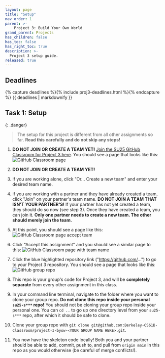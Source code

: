 ```yaml
---
layout: page
title: "Setup"
nav_order: 1
parent: >-
    Project 3: Build Your Own World
grand_parent: Projects
has_children: false
has_toc: false
has_right_toc: true
description: >-
  Project 3 setup guide.
released: true
---
```


## Deadlines

{% capture deadlines %}{% include proj3-deadlines.html %}{% endcapture %}
{{ deadlines | markdownify }}


## Task 1: Setup

{: .danger}
> The setup for this project is different from all other assignments so far. **Read this carefully and do not skip any steps!**

1. **DO NOT JOIN OR CREATE A TEAM YET!** [Join the SU25 GitHub Classroom for Project 3 here](https://classroom.github.com/a/DcyBFCe2). You should see a page that looks like this:
    ![GitHub Classroom page](../assets/proj3-setup/0-github-classroom-team.png)

2. **DO NOT JOIN OR CREATE A TEAM YET!**
3. If you are working alone, click "Or... Create a new team" and enter your desired team name.

4. If you are working with a partner and they have already created a team, click "Join" on your partner's team name. **DO NOT JOIN A TEAM THAT ISN'T YOUR PARTNER'S!** If your partner has not yet created a team, they should do so now (see step 3). Once they have created a team, you can join it. **Only one partner needs to create a new team. The other should merely join the team.**
5. At this point, you should see a page like this:
    ![GitHub Classroom page accept team](../assets/proj3-setup/0-github-classroom-accept.png)

6. Click "Accept this assignment" and you should see a similar page to this:
    ![GitHub Classroom page with team name](../assets/proj3-setup/0-github-classroom-repo.png)
7. Click the blue highlighted repository link ("https://github.com/...") to go to your Project 3 repository. You should see a page that looks like this:
    ![GitHub group repo](../assets/proj3-setup/0-group-repo.png)

8. This repo is your group's code for Project 3, and will be **completely separate** from every other assignment in this class.
9.  In your command line terminal, navigate to the folder where you want to clone your group repo. **Do not clone this repo inside your personal `su25-s***` repo!** You should not be cloning your group repo inside your personal one. You can `cd ..` to go up one directory level from your `su25-s***` repo, after which it should be safe to clone.
10.  Clone your group repo with `git clone git@github.com:Berkeley-CS61B-Classroom/project-3-byow-<YOUR GROUP NAME HERE>.git`.
11. You now have the skeleton code locally! Both you and your partner should be able to add, commit, push to, and pull from `origin main` in this repo as you would otherwise (be careful of merge conflicts!).

<!-- old setup below
{: .danger}
> You need to accept your Github repo invite **within a week** of it being sent, or else it will expire, and you will not be able to work on the project.
> 
> If this happens to you, please make a *private Ed post* under **Question > Projects > Proj 3 > Logistics (Private)**. You should see an autogenerated template appear.

1. Go to your email and accept the Github repo invite.

    <img alt="Github repo invite email." src="../assets/proj3-setup/1-github-invite.webp">

2. Log in to Beacon, and click on the "Groups" tab. You should have a group listed here.

3. Click the "View Repository on GitHub" link.

4. Click "SSH" and copy the link that appears. It should look like this, with `***` replaced with some group number:

    `git@github.com:Berkeley-CS61B-Student/su25-proj3-g***.git`

    <img alt="Copy SSH link." src="../assets/proj3-setup/4-ssh-copy.webp">

5. Open a new terminal window in your local computer.

6. Use `cd` to navigate to your CS 61B folder. Most students have a folder called `cs61b`.

    Warning: Do not navigate to your personal `su25-s***` repo! You should not be cloning your group repo inside your personal one.

7. Type `pwd` in your terminal. This will output the current directory you are in.

    Make sure you do not see `su25-s***` in the output! If you do, go back to Step 6.

8. In your terminal, clone your repo, replacing the URL with the one you copied earlier:

    `git clone git@github.com:Berkeley-CS61B-Student/su25-proj3-g***.git`

9. Navigate into the repo you just cloned:

    `cd su25-proj3-g***`

10. Tell Github where to find the skeleton repo:

    `git remote add skeleton git@github.com:cs61bl/proj3-skeleton-su25.git`

11. Pull the skeleton code:

    `git pull skeleton main --allow-unrelated-histories`

Once you’ve completed the above steps, you should see your new group repo called `su25-proj3-g***` in your local files, and if you open this repo, you’ll see the `proj3` skeleton folder. From here, you and your partner can proceed as normal, by adding, committing, pushing, and pulling from this repo as you would otherwise. -->
